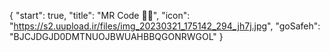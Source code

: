 {
  "start": true,
  "title": "MR Code 👨‍💻",
  "icon": "https://s2.uupload.ir/files/img_20230321_175142_294_jh7j.jpg",
  "goSafeh": "BJCJDGJD0DMTNUOJBWUAHBBQGONRWGOL"
}
